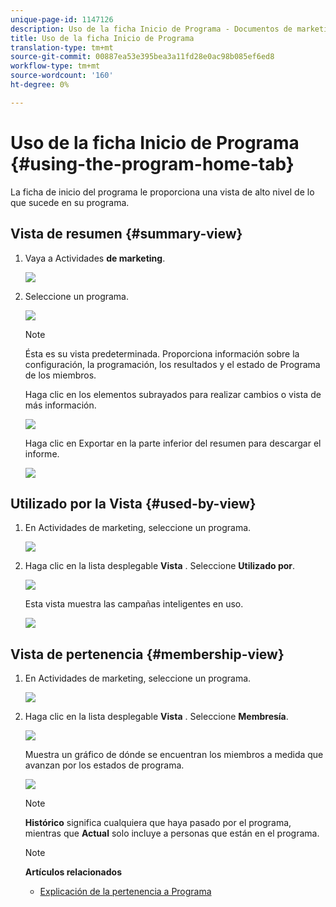 ```yaml
---
unique-page-id: 1147126
description: Uso de la ficha Inicio de Programa - Documentos de marketing - Documentación del producto
title: Uso de la ficha Inicio de Programa
translation-type: tm+mt
source-git-commit: 00887ea53e395bea3a11fd28e0ac98b085ef6ed8
workflow-type: tm+mt
source-wordcount: '160'
ht-degree: 0%

---
```



# Uso de la ficha Inicio de Programa {#using-the-program-home-tab}

La ficha de inicio del programa le proporciona una vista de alto nivel de lo que sucede en su programa.

## Vista de resumen {#summary-view}

1. Vaya a Actividades **de marketing**.

   ![](assets/login-marketing-activities-1.png)

1. Seleccione un programa.

   ![](assets/image2014-9-18-17-3a1-3a55.png)

   >[!NOTE]
   >
   >Ésta es su vista predeterminada. Proporciona información sobre la configuración, la programación, los resultados y el estado de Programa de los miembros.

   Haga clic en los elementos subrayados para realizar cambios o vista de más información.

   ![](assets/image2014-9-18-17-3a2-3a53.png)

   Haga clic en Exportar en la parte inferior del resumen para descargar el informe.

   ![](assets/image2014-9-18-17-3a3-3a47.png)

## Utilizado por la Vista {#used-by-view}

1. En Actividades de marketing, seleccione un programa.

   ![](assets/image2014-9-18-17-3a4-3a24.png)

1. Haga clic en la lista desplegable **Vista** . Seleccione **Utilizado por**.

   ![](assets/image2014-9-18-17-3a5-3a2.png)

   Esta vista muestra las campañas inteligentes en uso.

   ![](assets/image2014-9-18-17-3a6-3a4.png)

## Vista de pertenencia {#membership-view}

1. En Actividades de marketing, seleccione un programa.

   ![](assets/image2014-9-18-17-3a7-3a25.png)

1. Haga clic en la lista desplegable **Vista** . Seleccione **Membresía**.

   ![](assets/image2014-9-18-17-3a7-3a49.png)

   Muestra un gráfico de dónde se encuentran los miembros a medida que avanzan por los estados de programa.

   ![](assets/image2014-9-18-17-3a8-3a1.png)

   >[!NOTE]
   >
   >**Histórico** significa cualquiera que haya pasado por el programa, mientras que **Actual** solo incluye a personas que están en el programa.

   >[!NOTE]
   >
   >**Artículos relacionados**
   >
   >    
   >    
   >    * [Explicación de la pertenencia a Programa](understanding-program-membership.md)


